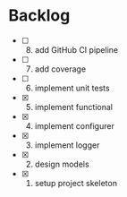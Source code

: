 # Backlog

- [ ] 8. add GitHub CI pipeline
- [ ] 7. add coverage
- [ ] 6. implement unit tests
- [x] 5. implement functional
- [x] 4. implement configurer
- [x] 3. implement logger
- [x] 2. design models
- [x] 1. setup project skeleton
